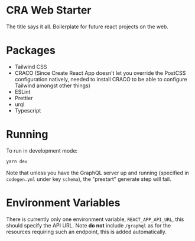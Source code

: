 # CRA Web Starter

The title says it all. Boilerplate for future react projects on the web.

# Packages

-   Tailwind CSS
-   CRACO (Since Create React App doesn't let you override the PostCSS configuration natively, needed to install CRACO to be able to configure Tailwind amongst other things)
-   ESLint
-   Prettier
-   urql
-   Typescript

# Running

To run in development mode:

```bash
yarn dev
```

Note that unless you have the GraphQL server up and running (specified in `codegen.yml` under key `schema`), the "prestart" generate step will fail.

# Environment Variables

There is currently only one environment variable, `REACT_APP_API_URL`, this should specify the API URL. Note **do not** include `/graphql` as for the resources requiring such an endpoint, this is added automatically.
